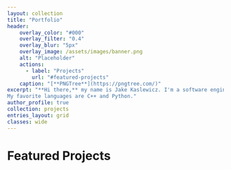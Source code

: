 ```yaml
---
layout: collection
title: "Portfolio"
header:
    overlay_color: "#000"
    overlay_filter: "0.4"
    overlay_blur: "5px"
    overlay_image: /assets/images/banner.png
    alt: "Placeholder"
    actions:
      - label: "Projects"
        url: "#featured-projects"
    caption: "[**PNGTree**](https://pngtree.com/)"
excerpt: "**Hi there,** my name is Jake Kaslewicz. I'm a software engineer looking for positions in machine learning, CUDA/HPC programming, or embedded systems. 
My favorite languages are C++ and Python."
author_profile: true
collection: projects
entries_layout: grid
classes: wide
---
```


# Featured Projects

